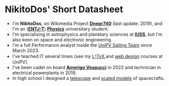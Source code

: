 # NikitoDos' Short Datasheet

+ I'm **NikitoDos**, on Wikimedia Project [**Dnepr740**](https://it.wikipedia.org/wiki/Utente:Dnepr740) (last update: 2019), and I'm an ([**ENTJ-T**](https://www.16personalities.com/entj-personality)) [**Physics**](https://fisica.dip.unipv.it/en) universitary student.
+ I'm specializing in astrophysics and planetary sciences at [**IUSS**](https://www.iusspavia.it/en), but I'm also keen on space and electronic engineering.
+ I'm a full Performance analyst inside the [UniPV Sailing Team](http://www.sailingteamunipv.it/) since March 2023.
+ I've teached IT several times (see my [ LᴬTᴇX ](https://github.com/nikitodos/latex) and [web design](https://github.com/nikitodos/webdesign_intro) courses at UniPV).
+ I've been cadet on board [**Amerigo Vespucci**](https://en.wikipedia.org/wiki/Italian_training_ship_Amerigo_Vespucci) in 2022 and technician in electrical powerplants in 2019.
+ In high school I designed a [telescope](https://github.com/nikitodos/starseeker) and [scaled models](https://github.com/nikitodos/3D_Collection) of spacecrafts.
